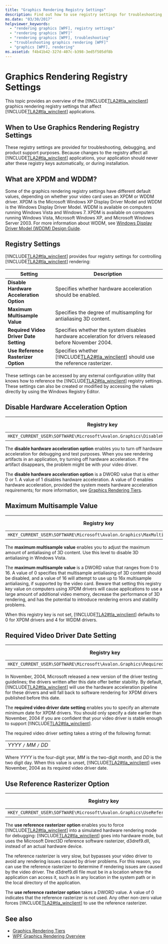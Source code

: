 ```yaml
---
title: "Graphics Rendering Registry Settings"
description: Find out how to use registry settings for troubleshooting, debugging, and product support purposes in the Windows Presentation Foundation (WPF).
ms.date: "03/30/2017"
helpviewer_keywords: 
  - "rendering graphics [WPF], registry settings"
  - "rendering graphics [WPF]"
  - "rendering graphics [WPF], troubleshooting"
  - "troubleshooting graphics rendering [WPF]"
  - "graphics [WPF], rendering"
ms.assetid: f4b41b42-327d-407c-b398-3ed5f505df8b
---
```

# Graphics Rendering Registry Settings
This topic provides an overview of the [!INCLUDE[TLA2#tla_winclient](../../../includes/tla2sharptla-winclient-md.md)] graphics rendering registry settings that affect [!INCLUDE[TLA2#tla_winclient](../../../includes/tla2sharptla-winclient-md.md)] applications.  

<a name="overview"></a>
## When to Use Graphics Rendering Registry Settings  
 These registry settings are provided for troubleshooting, debugging, and product support purposes. Because changes to the registry affect all [!INCLUDE[TLA2#tla_winclient](../../../includes/tla2sharptla-winclient-md.md)] applications, your application should never alter these registry keys automatically, or during installation.  
  
<a name="xpdmandwddm"></a>
## What are XPDM and WDDM?  
 Some of the graphics rendering registry settings have different default values, depending on whether your video card uses an XPDM or WDDM driver. XPDM is the Microsoft Windows XP Display Driver Model and WDDM is the Windows Display Driver Model. WDDM is available on computers running Windows Vista and Windows 7. XPDM is available on computers running Windows Vista, Microsoft Windows XP, and Microsoft Windows Server 2003. For more information about WDDM, see [Windows Display Driver Model (WDDM) Design Guide](/windows-hardware/drivers/display/windows-vista-display-driver-model-design-guide).  
  
<a name="registry_settings"></a>
## Registry Settings  
 [!INCLUDE[TLA2#tla_winclient](../../../includes/tla2sharptla-winclient-md.md)] provides four registry settings for controlling [!INCLUDE[TLA2#tla_winclient](../../../includes/tla2sharptla-winclient-md.md)] rendering:  
  
|Setting|Description|  
|-------------|-----------------|  
|**Disable Hardware Acceleration Option**|Specifies whether hardware acceleration should be enabled.|  
|**Maximum Multisample Value**|Specifies the degree of multisampling for antialiasing 3D content.|  
|**Required Video Driver Date Setting**|Specifies whether the system disables hardware acceleration for drivers released before November 2004.|  
|**Use Reference Rasterizer Option**|Specifies whether [!INCLUDE[TLA2#tla_winclient](../../../includes/tla2sharptla-winclient-md.md)] should use the reference rasterizer.|  
  
 These settings can be accessed by any external configuration utility that knows how to reference the [!INCLUDE[TLA2#tla_winclient](../../../includes/tla2sharptla-winclient-md.md)] registry settings. These settings can also be created or modified by accessing the values directly by using the Windows Registry Editor.  
  
<a name="disablehardwareacceleration"></a>
## Disable Hardware Acceleration Option  
  
|Registry key|Value type|  
|------------------|----------------|  
|`HKEY_CURRENT_USER\SOFTWARE\Microsoft\Avalon.Graphics\DisableHWAcceleration`|DWORD|  
  
 The **disable hardware acceleration option** enables you to turn off hardware acceleration for debugging and test purposes. When you see rendering artifacts in an application, try turning off hardware acceleration. If the artifact disappears, the problem might be with your video driver.  
  
 The **disable hardware acceleration option** is a DWORD value that is either 0 or 1. A value of 1 disables hardware acceleration. A value of 0 enables hardware acceleration, provided the system meets hardware acceleration requirements; for more information, see [Graphics Rendering Tiers](../advanced/graphics-rendering-tiers.md).  
  
<a name="maxmultisample"></a>
## Maximum Multisample Value  
  
|Registry key|Value type|  
|------------------|----------------|  
|`HKEY_CURRENT_USER\SOFTWARE\Microsoft\Avalon.Graphics\MaxMultisampleType`|DWORD|  
  
 The **maximum multisample value** enables you to adjust the maximum amount of antialiasing of 3D content. Use this level to disable 3D antialiasing in Windows Vista.  
  
 The **maximum multisample value** is a DWORD value that ranges from 0 to 16. A value of 0 specifies that multisample antialiasing of 3D content should be disabled, and a value of 16 will attempt to use up to 16x multisample antialiasing, if supported by the video card. Beware that setting this registry key value on computers using XPDM drivers will cause applications to use a large amount of additional video memory, decrease the performance of 3D rendering, and has the potential to introduce rendering errors and stability problems.  
  
 When this registry key is not set, [!INCLUDE[TLA2#tla_winclient](../../../includes/tla2sharptla-winclient-md.md)] defaults to 0 for XPDM drivers and 4 for WDDM drivers.  
  
<a name="requiredvideodriverdatesetting"></a>
## Required Video Driver Date Setting  
  
|Registry key|Value type|  
|------------------|----------------|  
|`HKEY_CURRENT_USER\SOFTWARE\Microsoft\Avalon.Graphics\RequiredVideoDriverDate`|String|  
  
 In November, 2004, Microsoft released a new version of the driver testing guidelines; the drivers written after this date offer better stability. By default, [!INCLUDE[TLA2#tla_winclient](../../../includes/tla2sharptla-winclient-md.md)] will use the hardware acceleration pipeline for these drivers and will fall back to software rendering for XPDM drivers published before this date.  
  
 The **required video driver date setting** enables you to specify an alternate minimum date for XPDM drivers. You should only specify a date earlier than November, 2004 if you are confident that your video driver is stable enough to support [!INCLUDE[TLA2#tla_winclient](../../../includes/tla2sharptla-winclient-md.md)].  
  
 The required video driver setting takes a string of the following format:  
  
| |  
|-|  
|*YYYY* `/` *MM* `/` *DD*|  
  
 Where *YYYY* is the four-digit year, *MM* is the two-digit month, and *DD* is the two digit day. When this value is unset, [!INCLUDE[TLA2#tla_winclient](../../../includes/tla2sharptla-winclient-md.md)] uses November, 2004 as its required video driver date.  
  
<a name="usereferencerasterizeroption"></a>
## Use Reference Rasterizer Option  
  
|Registry key|Value type|  
|------------------|----------------|  
|`HKEY_CURRENT_USER\SOFTWARE\Microsoft\Avalon.Graphics\UseReferenceRasterizer`|DWORD|  
  
 The **use reference rasterizer option** enables you to force [!INCLUDE[TLA2#tla_winclient](../../../includes/tla2sharptla-winclient-md.md)] into a simulated hardware rendering mode for debugging: [!INCLUDE[TLA2#tla_winclient](../../../includes/tla2sharptla-winclient-md.md)] goes into hardware mode, but uses the Microsoft Direct3D reference software rasterizer, d3dref9.dll, instead of an actual hardware device.  
  
 The reference rasterizer is very slow, but bypasses your video driver to avoid any rendering issues caused by driver problems. For this reason, you can use the reference rasterizer to determine if rendering issues are caused by the video driver. The d3dref9.dll file must be in a location where the application can access it, such as in any location in the system path or in the local directory of the application.  
  
 The **use reference rasterizer option** takes a DWORD value. A value of 0 indicates that the reference rasterizer is not used. Any other non-zero value forces [!INCLUDE[TLA2#tla_winclient](../../../includes/tla2sharptla-winclient-md.md)] to use the reference rasterizer.  
  
## See also

- [Graphics Rendering Tiers](../advanced/graphics-rendering-tiers.md)
- [WPF Graphics Rendering Overview](wpf-graphics-rendering-overview.md)
